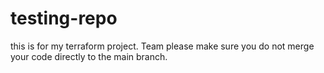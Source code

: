 # testing-repo
this is for my terraform project. Team please make sure you do not merge your code directly to the main branch. 
